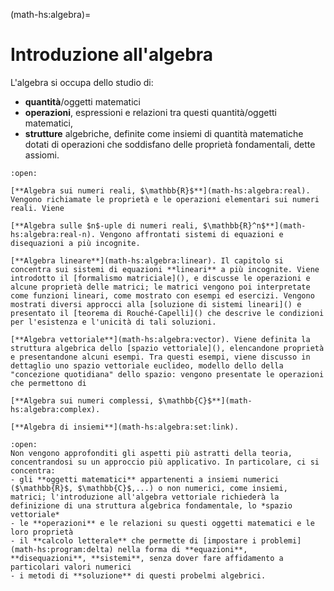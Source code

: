 <!--
```{article-info}
:author: basics
:date: "{sub-ref}`today`"
:read-time: "{sub-ref}`wordcount-minutes` min read"
```
-->

(math-hs:algebra)=
# Introduzione all'algebra

L'algebra si occupa dello studio di:
- **quantità**/oggetti matematici
- **operazioni**, espressioni e relazioni tra questi quantità/oggetti matematici,
- **strutture** algebriche, definite come insiemi di quantità matematiche dotati di operazioni che soddisfano delle proprietà fondamentali, dette assiomi.

```{dropdown} Argomenti del capitolo
:open:

[**Algebra sui numeri reali, $\mathbb{R}$**](math-hs:algebra:real). Vengono richiamate le proprietà e le operazioni elementari sui numeri reali. Viene 

[**Algebra sulle $n$-uple di numeri reali, $\mathbb{R}^n$**](math-hs:algebra:real-n). Vengono affrontati sistemi di equazioni e disequazioni a più incognite.

[**Algebra lineare**](math-hs:algebra:linear). Il capitolo si concentra sui sistemi di equazioni **lineari** a più incognite. Viene introdotto il [formalismo matriciale](), e discusse le operazioni e alcune proprietà delle matrici; le matrici vengono poi interpretate come funzioni lineari, come mostrato con esempi ed esercizi. Vengono mostrati diversi approcci alla [soluzione di sistemi lineari]() e presentato il [teorema di Rouché-Capelli]() che descrive le condizioni per l'esistenza e l'unicità di tali soluzioni.

[**Algebra vettoriale**](math-hs:algebra:vector). Viene definita la struttura algebrica dello [spazio vettoriale](), elencandone proprietà e presentandone alcuni esempi. Tra questi esempi, viene discusso in dettaglio uno spazio vettoriale euclideo, modello dello della "concezione quotidiana" dello spazio: vengono presentate le operazioni che permettono di 

[**Algebra sui numeri complessi, $\mathbb{C}$**](math-hs:algebra:complex).

[**Algebra di insiemi**](math-hs:algebra:set:link).

```

```{dropdown} Approccio
:open:
Non vengono approfonditi gli aspetti più astratti della teoria, concentrandosi su un approccio più applicativo. In particolare, ci si concentra:
- gli **oggetti matematici** appartenenti a insiemi numerici ($\mathbb{R}$, $\mathbb{C}$,...) o non numerici, come insiemi, matrici; l'introduzione all'algebra vettoriale richiederà la definizione di una struttura algebrica fondamentale, lo *spazio vettoriale*
- le **operazioni** e le relazioni su questi oggetti matematici e le loro proprietà
- il **calcolo letterale** che permette di [impostare i problemi](math-hs:program:delta) nella forma di **equazioni**, **disequazioni**, **sistemi**, senza dover fare affidamento a particolari valori numerici
- i metodi di **soluzione** di questi probelmi algebrici.
```


